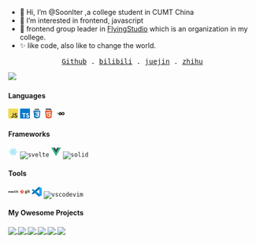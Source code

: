 - 👋 Hi, I’m @SoonIter ,a college student in CUMT China
- 🎨 I’m interested in frontend, javascript
- 🌱 frontend group leader in <a href="https://github.com/cumtflyingstudio">FlyingStudio</a> which is an organization in my college.
- ✨ like code, also like to change the world.
<p align="center">
  <samp>
    <a href="https://github.com/SoonIter">Github</a> .
    <a href="https://space.bilibili.com/12711514/">bilibili</a> .
    <a href="https://juejin.cn/user/3809127289339464">juejin</a> .
    <a href="https://www.zhihu.com/people/mu-liao-ge-mu-2">zhihu</a> 
  </samp>
</p>


<img src="https://github-readme-stats.vercel.app/api?username=sooniter&amp;show_icons=true">


#### Languages

<!-- languages:start -->
<!-- prettier-ignore-start -->
<!-- markdownlint-disable -->
<code><img height="20" src="https://raw.githubusercontent.com/github/explore/80688e429a7d4ef2fca1e82350fe8e3517d3494d/topics/javascript/javascript.png" alt="javascript" /></code>
<code><img height="20" src="https://raw.githubusercontent.com/github/explore/80688e429a7d4ef2fca1e82350fe8e3517d3494d/topics/typescript/typescript.png" alt="typescript" /></code>
<code><img height="20" src="https://raw.githubusercontent.com/github/explore/80688e429a7d4ef2fca1e82350fe8e3517d3494d/topics/css/css.png" alt="css" /></code>
<code><img height="20" src="https://raw.githubusercontent.com/github/explore/80688e429a7d4ef2fca1e82350fe8e3517d3494d/topics/html/html.png" alt="html" /></code>
<code><img height="20" src="https://raw.githubusercontent.com/github/explore/80688e429a7d4ef2fca1e82350fe8e3517d3494d/topics/go/go.png" alt="go" /></code>
<!-- markdownlint-restore -->
<!-- prettier-ignore-end -->
<!-- languages:end -->

#### Frameworks 

<!-- Frameworks:start -->
<!-- prettier-ignore-start -->
<!-- markdownlint-disable -->

<code><img height="20" src="https://raw.githubusercontent.com/github/explore/80688e429a7d4ef2fca1e82350fe8e3517d3494d/topics/react/react.png" alt="react" /></code>
<code><img height="20" src="https://avatars.githubusercontent.com/u/23617963?s=200&v=4" alt="svelte" /></code>
<code><img height="20" src="https://raw.githubusercontent.com/github/explore/80688e429a7d4ef2fca1e82350fe8e3517d3494d/topics/vue/vue.png" alt="vue" /></code>
<code><img height="20" src="https://avatars.githubusercontent.com/u/95326956?s=200&v=4" alt="solid" /></code>
<!-- markdownlint-restore -->
<!-- prettier-ignore-end -->
<!-- Frameworks:end -->

#### Tools
<!-- tools:start -->
<!-- prettier-ignore-start -->
<!-- markdownlint-disable -->

<code><img height="20" src="https://raw.githubusercontent.com/github/explore/80688e429a7d4ef2fca1e82350fe8e3517d3494d/topics/macos/macos.png" alt="macos" /></code>
<code><img height="20" src="https://raw.githubusercontent.com/github/explore/80688e429a7d4ef2fca1e82350fe8e3517d3494d/topics/git/git.png" alt="git" /></code>
<code><img height="20" src="https://raw.githubusercontent.com/github/explore/80688e429a7d4ef2fca1e82350fe8e3517d3494d/topics/visual-studio-code/visual-studio-code.png" alt="visual-studio-code" /></code>
<code><img height="20" src="https://raw.githubusercontent.com/VSCodeVim/Vim/master/images/icon.png" alt="vscodevim" /></code>
<!-- markdownlint-restore -->
<!-- prettier-ignore-end -->
<!-- tools:end -->


#### My Owesome Projects

<a href="https://github.com/SoonIter/pinia-dux">
  <img align="center" src="https://github-readme-stats.vercel.app/api/pin/?username=sooniter&repo=pinia-dux" />
</a>
<a href="https://github.com/SoonIter/semi-design-solid">
  <img align="center" src="https://github-readme-stats.vercel.app/api/pin/?username=sooniter&repo=semi-design-solid" />
</a>
<a href="https://github.com/SoonIter/soon-cli">
  <img align="center" src="https://github-readme-stats.vercel.app/api/pin/?username=sooniter&repo=soon-cli" />
</a>
<a href="https://github.com/SoonIter/type-challenges-sooniter-answers">
  <img align="center" src="https://github-readme-stats.vercel.app/api/pin/?username=sooniter&repo=type-challenges-sooniter-answers" />
</a>
<a href="https://github.com/cumtflyingstudio/tampermonkey-emoji-commit-github">
  <img align="center" src="https://github-readme-stats.vercel.app/api/pin/?username=cumtflyingstudio&repo=tampermonkey-emoji-commit-github" />
</a>
<a href="https://github.com/SoonIter/tampermonkey-removePrefix-bilibili">
  <img align="center" src="https://github-readme-stats.vercel.app/api/pin/?username=sooniter&repo=tampermonkey-removePrefix-bilibili" />
</a>



